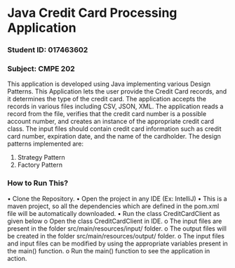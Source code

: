 # Java Credit Card Processing Application

### Student ID: 017463602 
### Subject: CMPE 202

This application is developed using Java implementing various Design Patterns. This Application lets the user provide the Credit Card records, and it determines the type of the credit card.
The application accepts the records in various files including CSV, JSON, XML. The application reads a record from the file, verifies that the credit card number is a possible account number, and creates an instance of the appropriate credit card class. The input files should contain credit card information such as credit card number, expiration date, and the name of the cardholder.
The design patterns implemented are:
1.	Strategy Pattern
2.	Factory Pattern

### How to Run This?
•	Clone the Repository.
•	Open the project in any IDE (Ex: IntelliJ)
•	This is a maven project, so all the dependencies which are defined in the pom.xml file will be automatically downloaded.
•	Run the class CreditCardClient as given below
  o	Open the class CreditCardClient in IDE.
  o	The input files are present in the folder src/main/resources/input/ folder.
  o	The output files will be created in the folder src/main/resources/output/ folder.
  o	The input files and input files can be modified by using the appropriate variables present in the main() function.
  o	Run the main() function to see the application in action.

 
